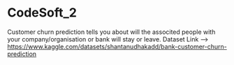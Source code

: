 # CodeSoft_2
Customer churn prediction tells you about will the associted people with your company/organisation or bank will stay or leave.
Dataset Link --> https://www.kaggle.com/datasets/shantanudhakadd/bank-customer-churn-prediction
